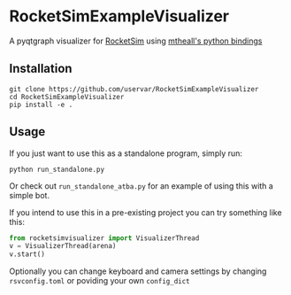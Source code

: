 # RocketSimExampleVisualizer

A pyqtgraph visualizer for [RocketSim](https://github.com/ZealanL/RocketSim) using [mtheall's python bindings](https://github.com/mtheall/RocketSim/tree/python-dev)

## Installation

```
git clone https://github.com/uservar/RocketSimExampleVisualizer
cd RocketSimExampleVisualizer
pip install -e .
```

## Usage

If you just want to use this as a standalone program, simply run:
```
python run_standalone.py
```

Or check out `run_standalone_atba.py` for an example of using this with a simple bot.

If you intend to use this in a pre-existing project you can try something like this:

```python
from rocketsimvisualizer import VisualizerThread
v = VisualizerThread(arena)
v.start()
```

Optionally you can change keyboard and camera settings by changing `rsvconfig.toml` or poviding your own `config_dict`
